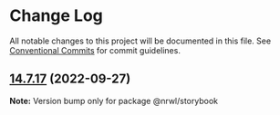 # Change Log

All notable changes to this project will be documented in this file.
See [Conventional Commits](https://conventionalcommits.org) for commit guidelines.

## [14.7.17](https://github.com/nrwl/nx/compare/14.7.16...14.7.17) (2022-09-27)

**Note:** Version bump only for package @nrwl/storybook
